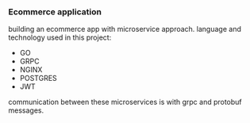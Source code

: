 ### Ecommerce application
building an ecommerce app with microservice approach.
language and technology used in this project:
* GO
* GRPC
* NGINX
* POSTGRES
* JWT

communication between these microservices is with grpc and protobuf messages.


